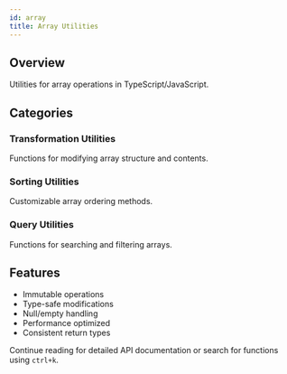 ```yaml
---
id: array  
title: Array Utilities  
---
```


## Overview  

Utilities for array operations in TypeScript/JavaScript.  

## Categories  

### Transformation Utilities  

Functions for modifying array structure and contents.  

### Sorting Utilities  

Customizable array ordering methods.  

### Query Utilities  

Functions for searching and filtering arrays.  

## Features  

- Immutable operations  
- Type-safe modifications  
- Null/empty handling  
- Performance optimized  
- Consistent return types  

Continue reading for detailed API documentation or search for functions using `ctrl+k`.
